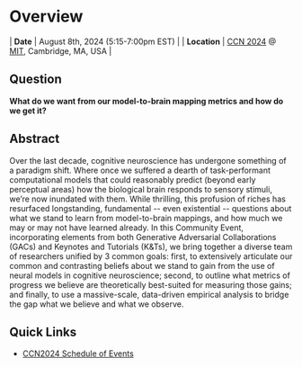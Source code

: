 # Overview

| **Date** | August 8th, 2024 (5:15-7:00pm EST) |
| **Location** | [CCN 2024](https://2024.ccneuro.org/) @ [MIT](https://maps.app.goo.gl/iMAFxWPnewb4nBj57), Cambridge, MA, USA |

## Question

**What do we want from our model-to-brain mapping metrics and how do we get it?**

## Abstract

Over the last decade, cognitive neuroscience has undergone something of a paradigm shift. Where once we suffered a dearth of task-performant computational models that could reasonably predict (beyond early perceptual areas) how the biological brain responds to sensory stimuli, we’re now inundated with them. While thrilling, this profusion of riches has resurfaced longstanding, fundamental -- even existential -- questions about what we stand to learn from model-to-brain mappings, and how much we may or may not have learned already. In this Community Event, incorporating elements from both Generative Adversarial Collaborations (GACs) and Keynotes and Tutorials (K&Ts), we bring together a diverse team of researchers unified by 3 common goals: first, to extensively articulate our common and contrasting beliefs about we stand to gain from the use of neural models in cognitive neuroscience; second, to outline what metrics of progress we believe are theoretically best-suited for measuring those gains; and finally, to use a massive-scale, data-driven empirical analysis to bridge the gap what we believe and what we observe.

## Quick Links

- [CCN2024 Schedule of Events](https://2024.ccneuro.org/schedule-of-events/)